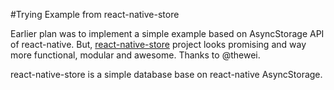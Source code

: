#Trying Example from react-native-store

Earlier plan was to implement a simple example based on AsyncStorage API of react-native.
But, [react-native-store](https://github.com/thewei/react-native-store) project looks promising and way more functional, modular and awesome. Thanks to @thewei.

react-native-store is a simple database base on react-native AsyncStorage.

